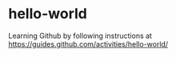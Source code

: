 # hello-world
Learning Github by following instructions at https://guides.github.com/activities/hello-world/
